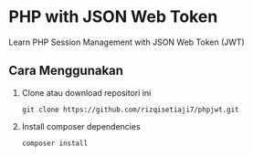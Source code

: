 # PHP with JSON Web Token
Learn PHP Session Management with JSON Web Token (JWT)

## Cara Menggunakan

1. Clone atau download repositori ini

   ```
   git clone https://github.com/rizqisetiaji7/phpjwt.git
   ```
2. Install composer dependencies
   ```
   composer install
   ```
